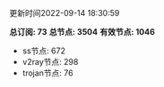 更新时间2022-09-14 18:30:59

**总订阅: 73**
**总节点: 3504**
**有效节点: 1046**
- ss节点: 672
- v2ray节点: 298
- trojan节点: 76
